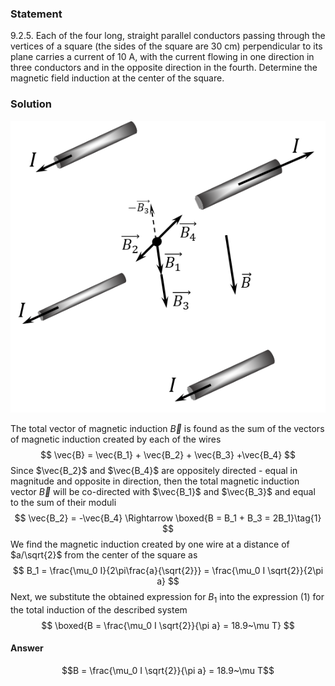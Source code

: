 ###  Statement 

$9.2.5.$ Each of the four long, straight parallel conductors passing through the vertices of a square (the sides of the square are 30 cm) perpendicular to its plane carries a current of 10 A, with the current flowing in one direction in three conductors and in the opposite direction in the fourth. Determine the magnetic field induction at the center of the square. 

### Solution

![ Direction of magnetic field induction vectors of each wire |564x523, 39%](../../img/9.2.5/9.2.5_1.png)

The total vector of magnetic induction $\vec{B}$ is found as the sum of the vectors of magnetic induction created by each of the wires $$ \vec{B} = \vec{B_1} + \vec{B_2} + \vec{B_3} +\vec{B_4} $$ Since $\vec{B_2}$ and $\vec{B_4}$ are oppositely directed - equal in magnitude and opposite in direction, then the total magnetic induction vector $\vec{B}$ will be co-directed with $\vec{B_1}$ and $\vec{B_3}$ and equal to the sum of their moduli $$ \vec{B_2} = -\vec{B_4} \Rightarrow \boxed{B = B_1 + B_3 = 2B_1}\tag{1} $$ We find the magnetic induction created by one wire at a distance of $a/\sqrt{2}$ from the center of the square as $$ B_1 = \frac{\mu_0 I}{2\pi\frac{a}{\sqrt{2}}} = \frac{\mu_0 I \sqrt{2}}{2\pi a} $$ Next, we substitute the obtained expression for $B_1$ into the expression $(1)$ for the total induction of the described system $$ \boxed{B = \frac{\mu_0 I \sqrt{2}}{\pi a} = 18.9~\mu T} $$ 

#### Answer

$$B = \frac{\mu_0 I \sqrt{2}}{\pi a} = 18.9~\mu T$$ 
